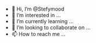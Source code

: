 - 👋 Hi, I’m @Stefymood
- 👀 I’m interested in ...
- 🌱 I’m currently learning ...
- 💞️ I’m looking to collaborate on ...
- 📫 How to reach me ...

<!---
Stefymood/Stefymood is a ✨ special ✨ repository because its `README.md` (this file) appears on your GitHub profile.
You can click the Preview link to take a look at your changes.
--->
